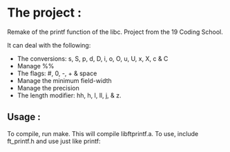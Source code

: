 # The project :

Remake of the printf function of the libc. Project from the 19 Coding School.

It can deal with the following: 

* The conversions: s, S, p, d, D, i, o, O, u, U, x, X, c & C
* Manage %%
* The flags: #, 0, -, + & space
* Manage the minimum field-width
* Manage the precision
* The length modifier: hh, h, l, ll, j, & z.

## Usage :

To compile, run make. This will compile libftprintf.a. To use, include ft_printf.h and use just like printf:

## 
